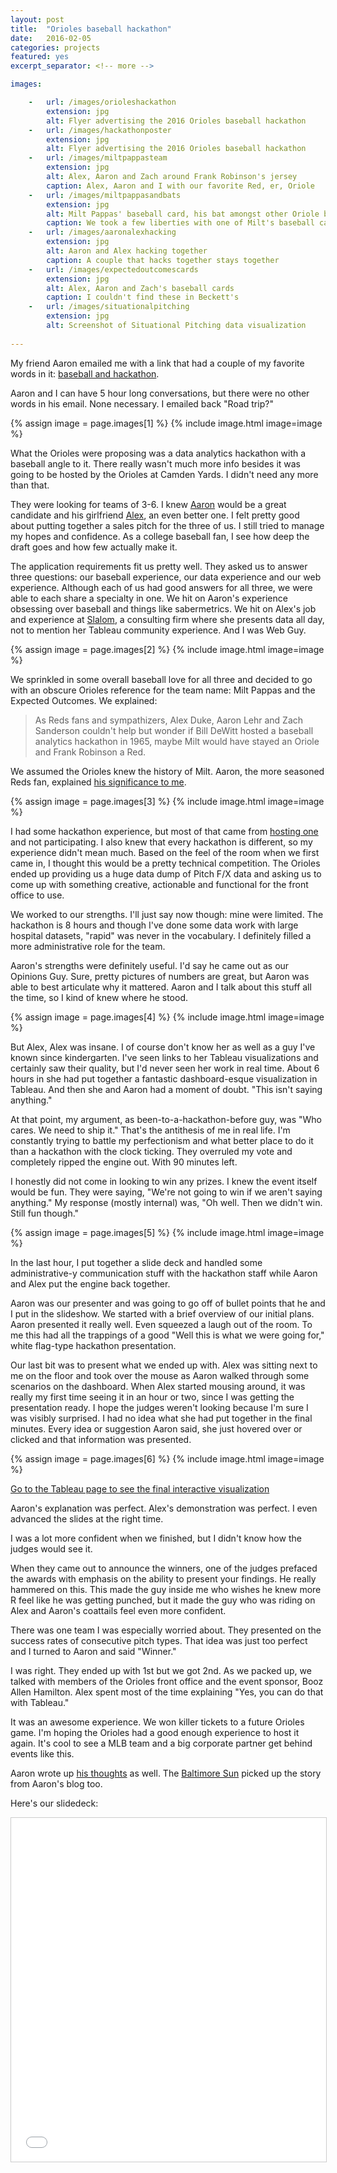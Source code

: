 ```yaml
---
layout: post
title:  "Orioles baseball hackathon"
date:   2016-02-05
categories: projects
featured: yes
excerpt_separator: <!-- more -->

images:

    -   url: /images/orioleshackathon
        extension: jpg
        alt: Flyer advertising the 2016 Orioles baseball hackathon
    -   url: /images/hackathonposter
        extension: jpg
        alt: Flyer advertising the 2016 Orioles baseball hackathon
    -   url: /images/miltpappasteam
        extension: jpg
        alt: Alex, Aaron and Zach around Frank Robinson's jersey
        caption: Alex, Aaron and I with our favorite Red, er, Oriole
    -   url: /images/miltpappasandbats
        extension: jpg
        alt: Milt Pappas' baseball card, his bat amongst other Oriole bats
        caption: We took a few liberties with one of Milt's baseball cards. And then found his bat hanging on the wall at Camden Yards.
    -   url: /images/aaronalexhacking
        extension: jpg
        alt: Aaron and Alex hacking together
        caption: A couple that hacks together stays together
    -   url: /images/expectedoutcomescards
        extension: jpg
        alt: Alex, Aaron and Zach's baseball cards
        caption: I couldn't find these in Beckett's
    -   url: /images/situationalpitching
        extension: jpg
        alt: Screenshot of Situational Pitching data visualization
        
---
```


My friend Aaron emailed me with a link that had a couple of my favorite words in it: [baseball and hackathon](https://www.eventbrite.com/e/baseball-analytics-hackathon-registration-20112410762 "Orioles baseball hackathon").

Aaron and I can have 5 hour long conversations, but there were no other words in his email. None necessary. I emailed back "Road trip?"

{% assign image = page.images[1] %}
{% include image.html image=image %}

What the Orioles were proposing was a data analytics hackathon with a baseball angle to it. There really wasn't much more info besides it was going to be hosted by the Orioles at Camden Yards. I didn't need any more than that.

They were looking for teams of 3-6. I knew [Aaron](http://aaronjlehr.com "Aaron Lehr") would be a great candidate and his girlfriend [Alex](https://duchessofdata.wordpress.com/ "Alex Duke"), an even better one. I felt pretty good about putting together a sales pitch for the three of us. I still tried to manage my hopes and confidence. As a college baseball fan, I see how deep the draft goes and how few actually make it.

The application requirements fit us pretty well. They asked us to answer three questions: our baseball experience, our data experience and our web experience. Although each of us had good answers for all three, we were able to each share a specialty in one. We hit on Aaron's experience obsessing over baseball and things like sabermetrics. We hit on Alex's job and experience at [Slalom](https://www.slalom.com/ "Slalom Consulting"), a consulting firm where she presents data all day, not to mention her Tableau community experience. And I was Web Guy.

{% assign image = page.images[2] %}
{% include image.html image=image %}

We sprinkled in some overall baseball love for all three and decided to go with an obscure Orioles reference for the team name: Milt Pappas and the Expected Outcomes. We explained: 

> As Reds fans and sympathizers, Alex Duke, Aaron Lehr and Zach Sanderson couldn't help but wonder if Bill DeWitt hosted a baseball analytics hackathon in 1965, maybe Milt would have stayed an Oriole and Frank Robinson a Red.

We assumed the Orioles knew the history of Milt. Aaron, the more seasoned Reds fan, explained [his significance to me](https://en.wikipedia.org/wiki/Milt_Pappas#Cincinnati_Reds "Milt Pappas traded to the Reds").

{% assign image = page.images[3] %}
{% include image.html image=image %}

I had some hackathon experience, but most of that came from [hosting one](https://www.flickr.com/photos/zachsanderson/albums/72157664829044063 "Dev/Iowa Hackathon") and not participating. I also knew that every hackathon is different, so my experience didn't mean much. Based on the feel of the room when we first came in, I thought this would be a pretty technical competition. The Orioles ended up providing us a huge data dump of Pitch F/X data and asking us to come up with something creative, actionable and functional for the front office to use.

We worked to our strengths. I'll just say now though: mine were limited. The hackathon is 8 hours and though I've done some data work with large hospital datasets, "rapid" was never in the vocabulary. I definitely filled a more administrative role for the team.

Aaron's strengths were definitely useful. I'd say he came out as our Opinions Guy. Sure, pretty pictures of numbers are great, but Aaron was able to best articulate why it mattered. Aaron and I talk about this stuff all the time, so I kind of knew where he stood.

{% assign image = page.images[4] %}
{% include image.html image=image %}

But Alex, Alex was insane. I of course don't know her as well as a guy I've known since kindergarten. I've seen links to her Tableau visualizations and certainly saw their quality, but I'd never seen her work in real time. About 6 hours in she had put together a fantastic dashboard-esque visualization in Tableau. And then she and Aaron had a moment of doubt. "This isn't saying anything."

At that point, my argument, as been-to-a-hackathon-before guy, was "Who cares. We need to ship it." That's the antithesis of me in real life. I'm constantly trying to battle my perfectionism and what better place to do it than a hackathon with the clock ticking. They overruled my vote and completely ripped the engine out. With 90 minutes left.

I honestly did not come in looking to win any prizes. I knew the event itself would be fun. They were saying, "We're not going to win if we aren't saying anything." My response (mostly internal) was, "Oh well. Then we didn't win. Still fun though."

{% assign image = page.images[5] %}
{% include image.html image=image %}

In the last hour, I put together a slide deck and handled some administrative-y communication stuff with the hackathon staff while Aaron and Alex put the engine back together.

Aaron was our presenter and was going to go off of bullet points that he and I put in the slideshow. We started with a brief overview of our initial plans. Aaron presented it really well. Even squeezed a laugh out of the room. To me this had all the trappings of a good "Well this is what we were going for," white flag-type hackathon presentation.

Our last bit was to present what we ended up with. Alex was sitting next to me on the floor and took over the mouse as Aaron walked through some scenarios on the dashboard. When Alex started mousing around, it was really my first time seeing it in an hour or two, since I was getting the presentation ready. I hope the judges weren't looking because I'm sure I was visibly surprised. I had no idea what she had put together in the final minutes. Every idea or suggestion Aaron said, she just hovered over or clicked and that information was presented.

{% assign image = page.images[6] %}
{% include image.html image=image %}

[Go to the Tableau page to see the final interactive visualization](https://public.tableau.com/profile/alexandria4237#!/vizhome/ExpectedOutcomes/Dashboard1 "The final product")

Aaron's explanation was perfect. Alex's demonstration was perfect. I even advanced the slides at the right time.

I was a lot more confident when we finished, but I didn't know how the judges would see it. 

When they came out to announce the winners, one of the judges prefaced the awards with emphasis on the ability to present your findings. He really hammered on this. This made the guy inside me who wishes he knew more R feel like he was getting punched, but it made the guy who was riding on Alex and Aaron's coattails feel even more confident.

There was one team I was especially worried about. They presented on the success rates of consecutive pitch types. That idea was just too perfect and I turned to Aaron and said "Winner."

I was right. They ended up with 1st but we got 2nd. As we packed up, we talked with members of the Orioles front office and the event sponsor, Booz Allen Hamilton. Alex spent most of the time explaining "Yes, you can do that with Tableau."

It was an awesome experience. We won killer tickets to a future Orioles game. I'm hoping the Orioles had a good enough experience to host it again. It's cool to see a MLB team and a big corporate partner get behind events like this.

Aaron wrote up [his thoughts](http://aaronjlehr.com/home/hacking-in-baltimore "Aaron Lehr's Orioles hackathon experience") as well. The [Baltimore Sun](http://www.baltimoresun.com/sports/bal-for-orioles-hackathon-participant-an-impossibly-complex-task-make-sense-of-data-20160209-story.html "Baltimore Sun on the hackathon") picked up the story from Aaron's blog too.

Here's our slidedeck:

<iframe src="//www.slideshare.net/slideshow/embed_code/key/xdxSdcKteK9Qt2" width="725" height="550" frameborder="0" marginwidth="0" marginheight="0" scrolling="no" style="border:1px solid #CCC; border-width:1px; margin-bottom:5px; max-width: 100%;" allowfullscreen> </iframe>